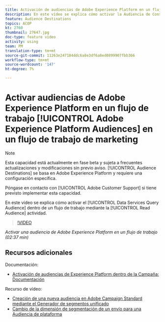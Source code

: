 ```yaml
---
title: Activación de audiencias de Adobe Experience Platform en un flujo de trabajo
description: En este vídeo se explica cómo activar la Audiencia de Consulta de servicios de datos en un flujo de trabajo mediante la actividad "Leer audiencia".
feature: Audience Destinations
topics: ACOP
kt: 2760
thumbnail: 27647.jpg
doc-type: feature video
activity: using
team: PM
translation-type: tm+mt
source-git-commit: 11263e247184ddc6a8e3df6a8ed0899907fbb366
workflow-type: tm+mt
source-wordcount: '147'
ht-degree: 7%

---
```



# Activar audiencias de Adobe Experience Platform en un flujo de trabajo [!UICONTROL Adobe Experience Platform Audiences] en un flujo de trabajo de marketing

>[!NOTE]
>
>Esta capacidad está actualmente en fase beta y sujeta a frecuentes actualizaciones y modificaciones sin previo aviso. [!UICONTROL Audience Destinations] se basa en Adobe Experience Platform y requiere una configuración específica.
>
>Póngase en contacto con [!UICONTROL Adobe Customer Support] si tiene previsto implementar esta capacidad.

En este vídeo se explica cómo activar el [!UICONTROL Data Services Query Audience] dentro de un flujo de trabajo mediante la [!UICONTROL Read Audience] actividad.

>[!VIDEO](https://video.tv.adobe.com/v/27647?quality=12)

*Activar una audiencia de Adobe Experience Platform en un flujo de trabajo (02:37 min)*

## Recursos adicionales

Documentación:

* [Activación de audiencias de Experience Platform dentro de la Campaña: Documentación](https://docs.adobe.com/content/help/en/campaign-standard/using/profiles-and-audiences/working-with-adobe-experience-platform/aep-about-audience-destinations-service.html)

Recurso de vídeo:

* [Creación de una nueva audiencia en Adobe Campaign Standard mediante el Generador de segmentos unificado](/help/profiles-and-audiences/audience-destinations/creating-audiences-using-segment-builder.md)
* [Cambio de la dimensión de segmentación de un envío para una Audiencia de plataforma](/help/profiles-and-audiences/audience-destinations/changing-targeting-dimension.md)

